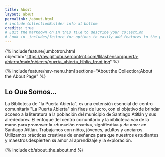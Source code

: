 ```yaml
---
title: About
layout: about
permalink: /about.html
# include CollectionBuilder info at bottom
credits: true
# Edit the markdown on in this file to describe your collection
# Look in _includes/feature for options to easily add features to the page
---
```


{% include feature/jumbotron.html objectid="https://raw.githubusercontent.com/llilasbenson/puerta-abierta/main/objects/puerta_abierta_biblio_front.jpg" %}

{% include feature/nav-menu.html sections="About the Collection;About the About Page" %}

## Lo Que Somos...

La Biblioteca de "la Puerta Abierta", es una extensión esencial del centro comunitario "La Puerta Abierta" sin fines de lucro, con el objetivo de brindar acceso a la literatura a la población del municipio de Santiago Atitlán y sus alrededores. El enfoque del centro comunitario y la biblioteca van de la mano para promover la educación creativa, significativa y de amor en Santiago Atitlán. Trabajamos con niños, jóvenes, adultos y ancianos. Utilizamos prácticas creativas de enseñanza para que nuestros estudiantes y maestros despierten su amor al aprendizaje y la exploración.

<!-- IMPORTANT!!! DELETE this comment and the include below when you are finished editing this page for your collection. The include below introduces about page features. They will show up on your collection's about page until you delete it.  -->
{% include cb/about_the_about.md %} 

